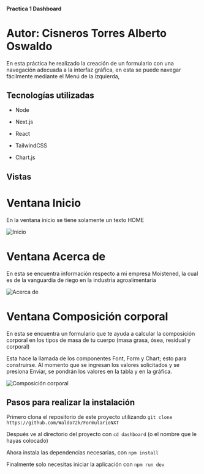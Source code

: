 #### Practica 1 Dashboard

# Autor: Cisneros Torres Alberto Oswaldo

En esta práctica he realizado la creación de un formulario con una navegación adecuada a la interfaz gráfica,
en esta se puede navegar fácilmente mediante el Menú de la izquierda,

## Tecnologías utilizadas

- Node

- Next.js

- React

- TailwindCSS

- Chart.js

## Vistas

# Ventana Inicio

En la ventana inicio se tiene solamente un texto HOME

![Inicio](https://imgur.com/4iOCcgD.png)

# Ventana Acerca de

En esta se encuentra información respecto a mi empresa Moistened, la cual es de la vanguardia de riego en la industria
agroalimentaria

![Acerca de](https://imgur.com/Jm3CZqC.png)

# Ventana Composición corporal

En esta se encuentra un formulario que te ayuda a calcular la composición corporal en los tipos de masa de tu cuerpo
(masa grasa, ósea, residual y corporal)

Esta hace la llamada de los componentes Font, Form y Chart; esto para construirse.
Al momento que se ingresan los valores solicitados y se presiona Enviar, se pondrán los valores en la tabla y en la gráfica.

![Composición corporal](https://imgur.com/eNS3xtT.png)

## Pasos para realizar la instalación

Primero clona el repositorio de este proyecto utilizando `git clone https://github.com/Waldo72k/FormularioNXT`

Después ve al directorio del proyecto con `cd dashboard` (o el nombre que le hayas colocado)

Ahora instala las dependencias necesarias, con `npm install`

Finalmente solo necesitas iniciar la aplicación con `npm run dev`

